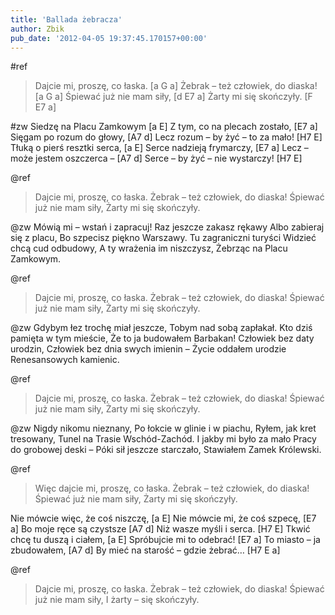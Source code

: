 ```yaml
---
title: 'Ballada żebracza'
author: Zbik
pub_date: '2012-04-05 19:37:45.170157+00:00'
---
```


#ref
>Dajcie mi, proszę, co łaska. [a G a]
>Żebrak – też człowiek, do diaska! [a G a]
>Śpiewać już nie mam siły, [d E7 a]
>Żarty mi się skończyły. [F E7 a]

#zw
Siedzę na Placu Zamkowym [a E]
Z tym, co na plecach zostało, [E7 a]
Sięgam po rozum do głowy, [A7 d]
Lecz rozum – by żyć – to za mało! [H7 E]
Tłuką o pierś resztki serca, [a E]
Serce nadzieją frymarczy, [E7 a]
Lecz – może jestem oszczerca – [A7 d]
Serce – by żyć – nie wystarczy! [H7 E]

@ref
>Dajcie mi, proszę, co łaska.
>Żebrak – też człowiek, do diaska!
>Śpiewać już nie mam siły,
>Żarty mi się skończyły.

@zw
Mówią mi – wstań i zapracuj!
Raz jeszcze zakasz rękawy
Albo zabieraj się z placu,
Bo szpecisz piękno Warszawy.
Tu zagraniczni turyści
Widzieć chcą cud odbudowy,
A ty wrażenia im niszczysz,
Żebrząc na Placu Zamkowym.

@ref
>Dajcie mi, proszę, co łaska.
>Żebrak – też człowiek, do diaska!
>Śpiewać już nie mam siły,
>Żarty mi się skończyły.

@zw
Gdybym łez trochę miał jeszcze,
Tobym nad sobą zapłakał.
Kto dziś pamięta w tym mieście,
Że to ja budowałem Barbakan!
Człowiek bez daty urodzin,
Człowiek bez dnia swych imienin –
Życie oddałem urodzie
Renesansowych kamienic.

@ref
>Dajcie mi, proszę, co łaska.
>Żebrak – też człowiek, do diaska!
>Śpiewać już nie mam siły,
>Żarty mi się skończyły.

@zw
Nigdy nikomu nieznany,
Po łokcie w glinie i w piachu,
Ryłem, jak kret tresowany,
Tunel na Trasie Wschód-Zachód.
I jakby mi było za mało
Pracy do grobowej deski –
Póki sił jeszcze starczało,
Stawiałem Zamek Królewski.

@ref
>Więc dajcie mi, proszę, co łaska.
>Żebrak – też człowiek, do diaska!
>Śpiewać już nie mam siły,
>Żarty mi się skończyły.

Nie mówcie więc, że coś niszczę, [a E]
Nie mówcie mi, że coś szpecę, [E7 a]
Bo moje ręce są czystsze [A7 d]
Niż wasze myśli i serca. [H7 E]
Tkwić chcę tu duszą i ciałem, [a E]
Spróbujcie mi to odebrać! [E7 a]
To miasto – ja zbudowałem, [A7 d]
By mieć na starość – gdzie żebrać… [H7 E a]

@ref
>Dajcie mi, proszę, co łaska.
>Żebrak – też człowiek, do diaska!
>Śpiewać już nie mam siły,
>I żarty – się skończyły.